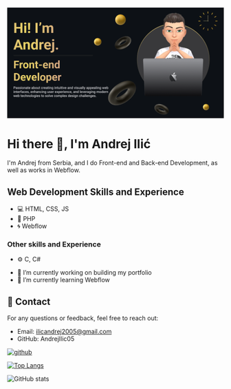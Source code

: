 ![Front-end Development](https://github.com/AndrejIlic05/AndrejIlic05/blob/main/Make%20your%20README.png?raw=true)


# Hi there 👋, I'm Andrej Ilić
I'm Andrej from Serbia, and I do Front-end and Back-end Development, as well as works in Webflow.

## Web Development Skills and Experience
* 💻 HTML, CSS, JS
* 🐘 PHP
* 🌀 Webflow

### Other skills and Experience
* ⚙️ C, C#

- 🔭 I’m currently working on building my portfolio 
- 🌱 I’m currently learning Webflow

## 📧 Contact
For any questions or feedback, feel free to reach out:

- Email: ilicandrej2005@gmail.com
- GitHub: AndrejIlic05

[<img src='https://cdn.jsdelivr.net/npm/simple-icons@3.0.1/icons/github.svg' alt='github' height='40'>](https://github.com/AndrejIlic05)  

[![Top Langs](https://github-readme-stats.vercel.app/api/top-langs/?username=AndrejIlic05)](https://github.com/anuraghazra/github-readme-stats)

![GitHub stats](https://github-readme-stats.vercel.app/api?username=AndrejIlic05&show_icons=true)  

